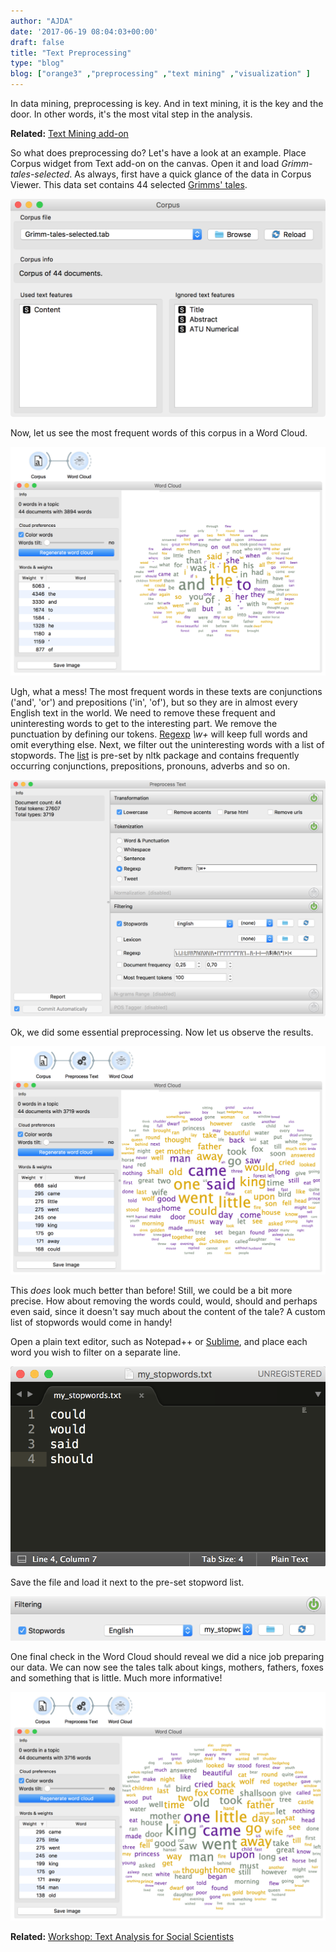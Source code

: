 ```yaml
---
author: "AJDA"
date: '2017-06-19 08:04:03+00:00'
draft: false
title: "Text Preprocessing"
type: "blog"
blog: ["orange3" ,"preprocessing" ,"text mining" ,"visualization" ]
---
```


In data mining, preprocessing is key. And in text mining, it is the key and the door. In other words, it's the most vital step in the analysis.


**Related:** [Text Mining add-on](/blog/2016/07/05/rehaul-of-text-mining-add-on/)


So what does preprocessing do? Let's have a look at an example. Place Corpus widget from Text add-on on the canvas. Open it and load _Grimm-tales-selected_. As always, first have a quick glance of the data in Corpus Viewer. This data set contains 44 selected [Grimms' tales](https://en.wikipedia.org/wiki/Grimms%27_Fairy_Tales).

![](Screen-Shot-2017-06-19-at-09.45.48.png)

Now, let us see the most frequent words of this corpus in a Word Cloud.

![](Screen-Shot-2017-06-19-at-09.46.29.png)

Ugh, what a mess! The most frequent words in these texts are conjunctions ('and', 'or') and prepositions ('in', 'of'), but so they are in almost every English text in the world. We need to remove these frequent and uninteresting words to get to the interesting part. We remove the punctuation by defining our tokens. [Regexp](https://en.wikipedia.org/wiki/Regular_expression) _\w+_ will keep full words and omit everything else. Next, we filter out the uninteresting words with a list of stopwords. The [list](https://gist.github.com/sebleier/554280) is pre-set by nltk package and contains frequently occurring conjunctions, prepositions, pronouns, adverbs and so on.

![](Screen-Shot-2017-06-19-at-09.48.01.png)

Ok, we did some essential preprocessing. Now let us observe the results.

![](Screen-Shot-2017-06-19-at-09.49.27.png)

This _does_ look much better than before! Still, we could be a bit more precise. How about removing the words could, would, should and perhaps even said, since it doesn't say much about the content of the tale? A custom list of stopwords would come in handy!

Open a plain text editor, such as Notepad++ or [Sublime](https://www.sublimetext.com/), and place each word you wish to filter on a separate line.

![](Screen-Shot-2017-06-19-at-09.50.30.png)

Save the file and load it next to the pre-set stopword list.

![](Screen-Shot-2017-06-19-at-09.48.11.png)

One final check in the Word Cloud should reveal we did a nice job preparing our data. We can now see the tales talk about kings, mothers, fathers, foxes and something that is little. Much more informative!

![](Screen-Shot-2017-06-19-at-09.51.40.png)


**Related:** [Workshop: Text Analysis for Social Scientists](/blog/2017/06/09/workshop-text-analysis-for-social-scientists/)
